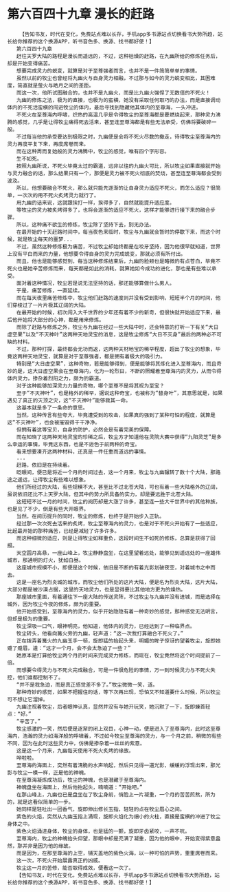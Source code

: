 # 第六百四十九章 漫长的赶路
        【告知书友，时代在变化，免费站点难以长存，手机app多书源站点切换看书大势所趋，站长给你推荐的这个换源APP，听书音色多、换源、找书都好使！】
       第六百四十九章
       赶往天罗大陆的路程是漫长而遥远的，不过，这种枯燥的赶路，在九幽所给的修炼任务后，却是开始变得痛苦。
       想要完成灵力的蜕变，就算是对于至尊强者而言，也并不是一件简简单单的事情。
       虽然以前的牧尘也曾经将九幽火与自身灵力相融，不过那与如今的灵力蜕变相比，其困难度，简直就是萤火与皓月之间的差距。
       而这一次，他所试图融合的，也并不是九幽火，而是比九幽火强悍了无数倍的不死火！
       九幽的修炼之法，极为的直接，也极为的蛮横，她没有采取任何取巧的办法，而是直接调动体内的不死活蛮横的闯进牧尘的体内，最后寻找到隐藏他其体内的至尊海，一头冲进。
       不死火在至尊海内呼啸，炽热的高温几乎是令得牧尘的至尊海都是要燃烧起来，那种灵力沸腾的感觉，几乎是让得牧尘痛得死去活来，甚至连至尊海都是有些无法承受，仿佛将要破碎一般。
       不过每当他的承受要达到极限之时，九幽便是会将不死火尽数的撤走，待得牧尘至尊海内的灵力再度平复下来，再度席卷而来。
       而在这种周而复始般的灵力沸腾中，牧尘的感觉，唯有四个字形容。
       生不如死。
       按照九幽所说，不死火毕竟太过的霸道，远非以往的九幽火可比，所以牧尘如果直接就开始与灵力融合的话，那么结果只有一个，那便是灵力被不死火彻底的焚烧，甚至连至尊海都会受到波及。
       所以，他想要融合不死火，那么就只能先逐渐的让自身灵力适应不死火，而怎么适应？很简单，一次次的用不死火炙烤灵力就行了。
       用九幽的话来说，这就跟挨打一样，挨得多了，自然就能提升适应度。
       等牧尘的灵力被炙烤得多了，也将会逐渐的适应不死火，这样才能够进行接下来的融合步骤。
       所以，这种痛不欲生的修炼，牧尘除了坚持下去，别无办法。
       在最开始的十天赶路时间中，每当夜色来临时，牧尘与九幽就会暂时的停歇下来，而这个时候，就是牧尘每天的噩梦...
       不过，虽然这种修炼极为痛苦，不过牧尘却始终都是在咬牙坚持，因为他很早就知道，世界上没有平白而来的力量，他想要令得自身的灵力完成蜕变，那就必须有所付出。
       而且，他也是能够感觉到，每当这种修炼结束后，九幽的脸颊也是略微的有点苍白，毕竟不死火也是她辛苦修炼而来，每天都是如此的消耗，就算她如今成功的进化，那也是有些难以承受。
       面对着这种情况，牧尘若是说无法坚持的话，那还能够算做什么男人。
       于是，痛苦修炼，一直延续。
       而在每天夜里痛苦修炼中，牧尘他们赶路的速度则并没有受到影响，短短半个月的时间，他们穿梭过了一片片极其辽阔的大陆。
       在最开始的时候，初次闯入大千世界的少年还有着不少的新奇，但很快就开始适应下来，最后他开始将大部分的心神，都是用来修炼。
       而除了赶路与修炼之外，牧尘与九幽在经过一些大陆中时，还会特意的打听一下有关“大日虚空果”以及“不灭神叶”这两种天地灵宝的消息，这是牧尘修炼“大日不灭身”最后的两种必不可缺的材料。
       不过，那种打探，最终都会无功而返，这两种天材地宝的稀罕程度，超出了牧尘的想象，毕竟这两种天地灵宝，就算是对于至尊强者，都是拥有着极大的吸引力。
       特别是“大日虚空果”，这种奇物，若是能够得到，便是能够将其炼化进入至尊海内，而且奇妙的是，这大日虚空果会在至尊海内，化为一轮烈日，不断的照耀着至尊海内的灵力，从而令得体内灵力，掺杂着烈阳之力，颇为的霸道。
       对于这种能够加深灵力力量的奇物，哪个至尊不是将其视为至宝？
       至于“不灭神叶”，也是格外的稀罕，据说这种奇宝，也被称为“替身叶”，其意思就是，如果遇见了真正的灭顶之灾，这“不灭神叶”能够救其一命。
       这基本就是多了一条命的意思。
       当然，这种传言有些夸大，毕竟遭受到的攻击，如果真的强到了某种可怕的程度，就算是这“不灭神叶”，也会被摧毁得干干净净。
       但拥有着这等宝贝，自身的防护，必然会是有着完美的保障。
       而在知晓了这两种天地灵宝的珍稀之后，牧尘方才知道他在灵院大赛中获得“九阳灵芝”是多么幸运的事情，毕竟这东西，也是不逊色于前两种的奇宝。
       看来想要凑齐这两种材料，还真是一件任重而道远的事情。
       ...
       赶路，依旧是在持续着。
       眨眼间，便已是将近一个月的时间过去，这一个月来，牧尘与九幽辗转了数十个大陆，那路途之遥远，让得牧尘有些难以想象。
       他们所经过的大陆，有些规模不大，甚至比不过北苍大陆，可也有着一些大陆格外的辽阔，虽说依旧还比不上天罗大陆，但其中的势力所具备的实力，却是要远胜于北苍大陆。
       这短短不过一月的时间，牧尘的阅历却是大涨了许多，甚至连一些大千世界中的其他种族，也是见了不少，倒是有些大开眼界。
       当然，在阅历提升的同时，牧尘的修炼，也终于是开始步入正轨。
       经过那一次次死去活来的炙烤，牧尘至尊海内的灵力，也是对于不死火开始有了一些适应，比起最开始的那种痛苦，已经是减轻了许多许多。
       而这种细微的适应，则是让得牧尘如释重负，这段时间生不如死的修炼，总算是获得了回报。
       天空圆月高悬，一座山峰上，牧尘静静盘坐，在这里望着远处，能够见到遥远处的一座雄伟城市，那通明的灯火，犹如白昼。
       这座城市规模不小，即便是这个时候，依旧是不断的有着光影划破夜空，对着城市之中而去。
       这是一座名为烈炎城的城市，而牧尘他们所处的这片大陆，便是名为烈炎大陆，这片大陆，大部分都是被沙漠占据，这里的天地灵力，也是显得要比其他地方更为的燥热。
       那座城市里面，有着通往下一座大陆的传送灵阵，不过牧尘与九幽并没有进城，而是选择在城外，因为牧尘今夜的修炼，颇为的重要。
       他开始感觉到，至尊海内的灵力，似乎开始隐隐有着一种奇妙的感觉，那种感觉无法明言，但却是极为的重要。
       牧尘深吸一口气，眼神明亮，他知道，他体内的灵力，已经达到了一种临界点。
       牧尘转头，他看向篝火旁的九幽，轻声道：“这一次我打算融合不死火了。”
       正在拨弄着篝火的九幽玉手一顿，旋即猛的抬起头来，明媚的眸子惊讶的望着牧尘，旋即她蹙了蹙眉，道：“这才一个月，会不会太急迫了一些？”
       她原本是打算给牧尘两个月的时间来完成灵力修炼，而现在，牧尘竟然将这个时间提前了一倍。
       而想要令得灵力与不死火完成融合，可是一件很危险的事情，万一到时候灵力与不死火失控，他们谁都控制不了。
       “并不是我急迫，而是真正感觉差不多了。”牧尘微微一笑，道。
       那种奇妙的感觉，如果不把握住的话，等下次再出现，恐怕又不知道要什么时候，所以牧尘可不想让它溜掉。
       九幽注视着牧尘，后者眼神认真，显然并没有与她开玩笑，她沉默了一下，旋即螓首轻点：“好。”
       “辛苦了。”
       牧尘感激的一笑，然后便是逐渐的闭上双目，心神一动，便是进入了至尊海内，此时这至尊海内，浩瀚的灵力如海洋般的呼啸着，不过如今牧尘至尊海的灵力，与一个月之前，稍微的有些不同，因为在此时这些灵力中，仿佛是掺杂着一丝丝的紫意。
       这是这一个月来，九幽每天使用不死火炙烤的缘故。
       哗啦啦。
       至尊海的海面上，突然有着清脆的水声响起，然后只见得一道光影，缓缓的浮现出来，那光影与牧尘一模一样，正是他的神魄。
       在至尊海凝炼成功后，牧尘的神魄，也是潜藏于至尊海内。
       神魄盘坐在海面上，然后他抬起头，喃喃道：“开始吧。”
       在那山峰上，九幽也已是盘坐在了牧尘身前，俏脸上一片凝重，一个月的苦苦煎熬，所为的，就是这看似简单的一步。
       她同样是轻吐出一团香气，旋即伸出修长玉指，轻轻的点在牧尘眉心之间。
       紫色的火焰，突然从九幽玉指上涌现，旋即火焰化为细小的火柱，直接是蛮横的冲进了牧尘身体之中。
       紫色火焰涌进身体，牧尘的身体，也是猛的一颤，旋即牙齿紧咬，一声不吭。
       至尊海内，牧尘的神魄抬头仰望，那眼中却是充满了凝重，因为他的眼中，开始变得紫意盎然，那并非是因为他的缘故。
       而是因为，在那至尊海的上空，铺天盖地的紫色火海，以一种可怕的声势，重重席卷而来。
       这一次，不死火开始展露真正的凶威。
       牧尘这一月的苦修，能否取得成效，便看这一次了。
       【告知书友，时代在变化，免费站点难以长存，手机app多书源站点切换看书大势所趋，站长给你推荐的这个换源APP，听书音色多、换源、找书都好使！】